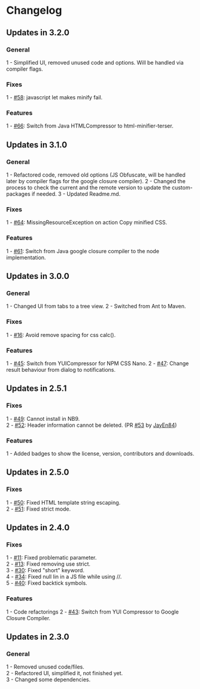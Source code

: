 # Changelog

## Updates in 3.2.0

### General
1 - Simplified UI, removed unused code and options. Will be handled via compiler flags.

### Fixes
1 - [#58](https://github.com/Chris2011/minifierbeans/issues/58): javascript let makes minify fail.

### Features
1 - [#66](https://github.com/Chris2011/minifierbeans/issues/66): Switch from Java HTMLCompressor to html-minifier-terser.


## Updates in 3.1.0

### General
1 - Refactored code, removed old options (JS Obfuscate, will be handled later by compiler flags for the google closure compiler).
2 - Changed the process to check the current and the remote version to update the custom-packages if needed.
3 - Updated Readme.md.

### Fixes
1 - [#64](https://github.com/Chris2011/minifierbeans/issues/64): MissingResourceException on action Copy minified CSS.

### Features
1 - [#61](https://github.com/Chris2011/minifierbeans/issues/61): Switch from Java google closure compiler to the node implementation.


## Updates in 3.0.0

### General
1 - Changed UI from tabs to a tree view.
2 - Switched from Ant to Maven.

### Fixes
1 - [#16](https://github.com/Chris2011/minifierbeans/issues/16): Avoid remove spacing for css calc().

### Features
1 - [#45](https://github.com/Chris2011/minifierbeans/issues/45): Switch from YUICompressor for NPM CSS Nano.
2 - [#47](https://github.com/Chris2011/minifierbeans/issues/47): Change result behaviour from dialog to notifications.


## Updates in 2.5.1

### Fixes
1 - [#49](https://github.com/Chris2011/minifierbeans/issues/49): Cannot install in NB9.  
2 - [#52](https://github.com/Chris2011/minifierbeans/issues/52): Header information cannot be deleted. (PR [#53](https://github.com/Chris2011/minifierbeans/pull/53) by [JayEn84](https://github.com/JayEn84))  

### Features
1 - Added badges to show the license, version, contributors and downloads.  


## Updates in 2.5.0

### Fixes
1 - [#50](https://github.com/Chris2011/minifierbeans/issues/50): Fixed HTML template string escaping.  
2 - [#51](https://github.com/Chris2011/minifierbeans/issues/51): Fixed strict mode.  


## Updates in 2.4.0

### Fixes
1 - [#11](https://github.com/Chris2011/minifierbeans/issues/11): Fixed problematic parameter.  
2 - [#13](https://github.com/Chris2011/minifierbeans/issues/13): Fixed removing use strict.  
3 - [#30](https://github.com/Chris2011/minifierbeans/issues/30): Fixed "short" keyword.  
4 - [#34](https://github.com/Chris2011/minifierbeans/issues/34): Fixed null lin in a JS file while using //.  
5 - [#40](https://github.com/Chris2011/minifierbeans/issues/40): Fixed backtick symbols.  

### Features
1 - Code refactorings
2 - [#43](https://github.com/Chris2011/minifierbeans/issues/43): Switch from YUI Compressor to Google Closure Compiler.  


## Updates in 2.3.0

### General
1 - Removed unused code/files.  
2 - Refactored UI, simplified it, not finished yet.  
3 - Changed some dependencies.
